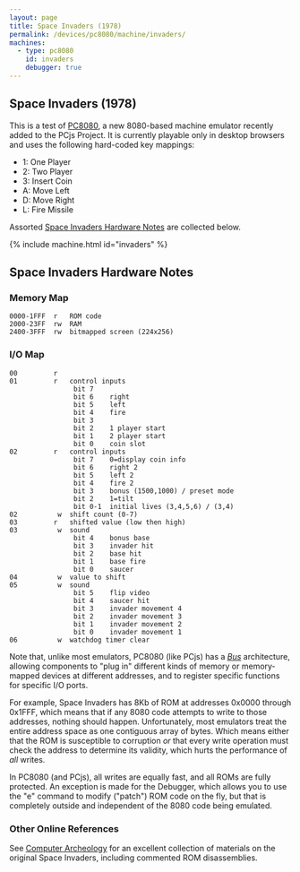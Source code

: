 ```yaml
---
layout: page
title: Space Invaders (1978)
permalink: /devices/pc8080/machine/invaders/
machines:
  - type: pc8080
    id: invaders
    debugger: true
---
```


Space Invaders (1978)
---

This is a test of [PC8080](/modules/pc8080/), a new 8080-based machine emulator recently added to the
PCjs Project.  It is currently playable only in desktop browsers and uses the following hard-coded key mappings:

- 1: One Player
- 2: Two Player
- 3: Insert Coin
- A: Move Left
- D: Move Right
- L: Fire Missile

Assorted [Space Invaders Hardware Notes](#space-invaders-hardware-notes) are collected below.

{% include machine.html id="invaders" %}

Space Invaders Hardware Notes
---

### Memory Map

	0000-1FFF  r   ROM code
	2000-23FF  rw  RAM
	2400-3FFF  rw  bitmapped screen (224x256)

### I/O Map

	00         r
	01         r   control inputs
	                bit 7
	                bit 6    right
	                bit 5    left
	                bit 4    fire
	                bit 3
	                bit 2    1 player start
	                bit 1    2 player start
	                bit 0    coin slot
	02         r   control inputs
	                bit 7    0=display coin info
	                bit 6    right 2
	                bit 5    left 2
	                bit 4    fire 2
	                bit 3    bonus (1500,1000) / preset mode
	                bit 2    1=tilt
	                bit 0-1  initial lives (3,4,5,6) / (3,4)
	02          w  shift count (0-7)
	03         r   shifted value (low then high)
	03          w  sound
	                bit 4    bonus base
	                bit 3    invader hit
	                bit 2    base hit
	                bit 1    base fire
	                bit 0    saucer
	04          w  value to shift
	05          w  sound
	                bit 5    flip video
	                bit 4    saucer hit
	                bit 3    invader movement 4
	                bit 2    invader movement 3
	                bit 1    invader movement 2
	                bit 0    invader movement 1
	06          w  watchdog timer clear

Note that, unlike most emulators, PC8080 (like PCjs) has a *[Bus](/modules/pc8080/lib/bus.js)* architecture,
allowing components to "plug in" different kinds of memory or memory-mapped devices at different addresses,
and to register specific functions for specific I/O ports.	

For example, Space Invaders has 8Kb of ROM at addresses 0x0000 through 0x1FFF, which means that if any 8080 code
attempts to write to those addresses, nothing should happen.  Unfortunately, most emulators treat the entire address
space as one contiguous array of bytes.  Which means either that the ROM is susceptible to corruption *or* that every
write operation must check the address to determine its validity, which hurts the performance of *all* writes.

In PC8080 (and PCjs), all writes are equally fast, and all ROMs are fully protected.  An exception is made for the
Debugger, which allows you to use the "e" command to modify ("patch") ROM code on the fly, but that is completely
outside and independent of the 8080 code being emulated.

### Other Online References

See [Computer Archeology](http://www.computerarcheology.com/Arcade/SpaceInvaders/) for an excellent collection
of materials on the original Space Invaders, including commented ROM disassemblies. 
